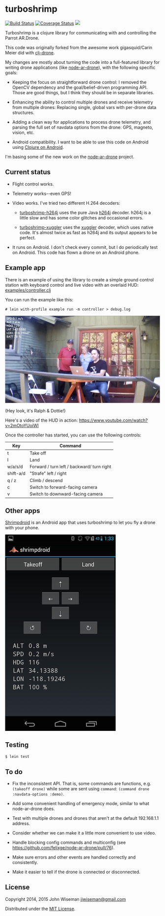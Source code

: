 # turboshrimp

[![Build Status](https://travis-ci.org/wiseman/turboshrimp.png?branch=master)](https://travis-ci.org/wiseman/turboshrimp) [![Coverage Status](https://coveralls.io/repos/wiseman/turboshrimp/badge.png?branch=master)](https://coveralls.io/r/wiseman/turboshrimp?branch=master)
[![](https://www.codeship.io/projects/bf2c2bd0-d1cb-0131-603c-5af570721319/status)](https://www.codeship.io/projects/bf2c2bd0-d1cb-0131-603c-5af570721319/status)

Turboshrimp is a clojure library for communicating with and
controlling the Parrot AR.Drone.

This code was originally forked from the awesome work gigasquid/Carin
Meier did with [clj-drone](https://github.com/gigasquid/clj-drone).

My changes are mostly about turning the code into a full-featured
library for writing drone applications (like
[node-ar-drone](https://github.com/felixge/node-ar-drone)), with the
following specific goals:

  * Keeping the focus on straightforward drone control: I removed the
    OpenCV dependency and the goal/belief-driven programming API.
    Those are good things, but I think they should be in separate
    libraries.

  * Enhancing the ability to control multiple drones and receive
    telemetry from multiple drones: Replacing single, global vars with
    per-drone data structures.

  * Adding a clean way for applications to process drone telemetry,
    and parsing the full set of navdata options from the drone: GPS,
    magneto, vision, etc.

  * Android compatibility.  I want to be able to use this code on
    Android using [Clojure on Android](http://clojure-android.info/).

I'm basing some of the new work on the
[node-ar-drone](https://github.com/felixge/node-ar-drone) project.


## Current status

  * Flight control works.

  * Telemetry works--even GPS!

  * Video works.  I've tried two different H.264 decoders:

      * [turboshrimp-h264j](https://github.com/wiseman/turboshrimp-h264j)
        uses the pure Java [h264j](https://code.google.com/p/h264j/)
        decoder.  h264j is a little slow and has some color glitches
        and occasional errors.

      * [turboshrimp-xuggler](https://github.com/wiseman/turboshrimp-xuggler)
        uses the [xuggler](http://www.xuggle.com/xuggler) decoder,
        which uses native code.  It's almost twice as fast as h264j
        and its output appears to be perfect.

  * It runs on Android.  I don't check every commit, but I do
    periodically test on Android.  This code has flown a drone on an
    Android phone.


## Example app

There is an example of using the library to create a simple ground
control station with keyboard control and live video with an overlaid
HUD:
[examples/controller.clj](https://github.com/wiseman/turboshrimp/blob/master/examples/controller.clj)

You can run the example like this:
```
# lein with-profile example run -m controller > debug.log
```

![Turboshrimp HUD](/media/screenshots/turboshrimp-hud.jpg?raw=true "Turboshrimp HUD")

(Hey look, it's Ralph & Dottie!)

Here's a video of the HUD in action: https://www.youtube.com/watch?v=2mOtoYUoiWI

Once the controller has started, you can use the following controls:

Key       | Command
----------|--------
t         | Take off
l         | Land
w/a/s/d   | Forward / turn left / backward/ turn right
shift-a/d |"Strafe" left / right
q / z     | Climb / descend
c         | Switch to forward-facing camera
v         | Switch to downward-facing camera


## Other apps

[Shrimpdroid](https://github.com/wiseman/shrimpdroid) is an Android
app that uses turboshrimp to let you fly a drone with your phone.

![Shrimpdroid screenshot](/media/screenshots/shrimpdroid.png?raw=true)

## Testing

```
$ lein test
```


## To do

* Fix the inconsistent API.  That is, some commands are functions,
  e.g. `(takeoff drone)` while some are sent using `command`:
  `(command drone :navdata-options :demo)`.

* Add some convenient handling of emergency mode, similar to what
  node-ar-drone does.

* Test with multiple drones and drones that aren't at the default
  192.168.1.1 address.

* Consider whether we can make it a little more convenient to use
  video.

* Handle blocking config commands and multiconfig (see
  https://github.com/felixge/node-ar-drone/pull/76).

* Make sure errors and other events are handled correctly and
  consistently.

* Make it easier to tell if the drone is connected or disconnected.




## License

Copyright 2014, 2015 John Wiseman jjwiseman@gmail.com

Distributed under the [MIT License](http://opensource.org/licenses/MIT).
